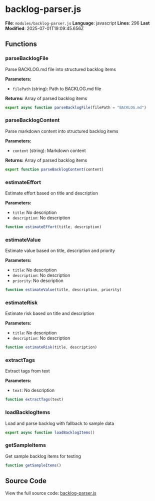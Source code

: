 # backlog-parser.js

**File**: `modules/backlog-parser.js`
**Language**: javascript
**Lines**: 296
**Last Modified**: 2025-07-01T19:09:45.656Z

## Functions

### parseBacklogFile

Parse BACKLOG.md file into structured backlog items

**Parameters:**
- `filePath` (string): Path to BACKLOG.md file

**Returns:** Array of parsed backlog items

```javascript
export async function parseBacklogFile(filePath = "BACKLOG.md")
```

### parseBacklogContent

Parse markdown content into structured backlog items

**Parameters:**
- `content` (string): Markdown content

**Returns:** Array of parsed backlog items

```javascript
export function parseBacklogContent(content)
```

### estimateEffort

Estimate effort based on title and description

**Parameters:**
- `title`: No description
- `description`: No description

```javascript
function estimateEffort(title, description)
```

### estimateValue

Estimate value based on title, description and priority

**Parameters:**
- `title`: No description
- `description`: No description
- `priority`: No description

```javascript
function estimateValue(title, description, priority)
```

### estimateRisk

Estimate risk based on title and description

**Parameters:**
- `title`: No description
- `description`: No description

```javascript
function estimateRisk(title, description)
```

### extractTags

Extract tags from text

**Parameters:**
- `text`: No description

```javascript
function extractTags(text)
```

### loadBacklogItems

Load and parse backlog with fallback to sample data

```javascript
export async function loadBacklogItems()
```

### getSampleItems

Get sample backlog items for testing

```javascript
function getSampleItems()
```

## Source Code

View the full source code: [backlog-parser.js](modules/backlog-parser.js)
